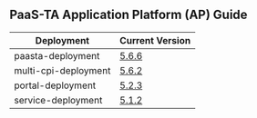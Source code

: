 ## PaaS-TA Application Platform (AP) Guide

|Deployment|Current Version| 
|-------------|-------------|
|paasta-deployment| [5.6.6](https://github.com/PaaS-TA/paasta-deployment/releases/tag/v5.6.6) | 
|multi-cpi-deployment| [5.6.2](https://github.com/PaaS-TA/multi-cpi-deployment/releases/tag/v5.6.2) | 
|portal-deployment| [5.2.3](https://github.com/PaaS-TA/portal-deployment/releases/tag/v5.2.3) | 
|service-deployment| [5.1.2](https://github.com/PaaS-TA/service-deployment/releases/tag/v5.1.2)| 
